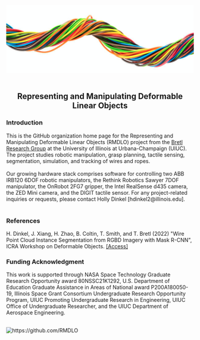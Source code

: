 
<div align="center">
  <img src="https://github.com/RMDLO/.github/blob/master/images/wires.png" alt="banner" width="1000px"/>
</div>
<br>
<h2 align="center"> Representing and Manipulating Deformable Linear Objects </h2>
<h3 align="left"> Introduction </h3>
This is the GitHub organization home page for the Representing and Manipulating Deformable Linear Objects (RMDLO) project from the <a href="https://bretl.csl.illinois.edu">Bretl Research Group</a> at the University of Illinois at Urbana-Champaign (UIUC). The project studies robotic manipulation, grasp planning, tactile sensing, segmentation, simulation, and tracking of wires and ropes.
<br/><br/>
Our growing hardware stack comprises software for controlling two ABB IRB120 6DOF robotic manipulators, the Rethink Robotics Sawyer 7DOF manipulator, the OnRobot 2FG7 gripper, the Intel RealSense d435 camera, the ZED Mini camera, and the DIGIT tactile sensor. For any project-related inquiries or requests, please contact Holly Dinkel [hdinkel2@illinois.edu].
<br/><br/>
<h3 align="left"> References </h3>
H. Dinkel, J. Xiang, H. Zhao, B. Coltin, T. Smith, and T. Bretl (2022) "Wire Point Cloud Instance Segmentation from RGBD Imagery with Mask R-CNN", ICRA Workshop on Deformable Objects. <a href="https://deformable-workshop.github.io/icra2022/spotlight/WDOICRA2022_08.pdf">[Access]</a>
<h3 align="left"> Funding Acknowledgment </h3>
This work is supported through NASA Space Technology Graduate Research Opportunity award 80NSSC21K1292, U.S. Department of Education Graduate Assistance in Areas of National award P200A180050-19, Illinois Space Grant Consortium Undergraduate Research Opportunity Program, UIUC Promoting Undergraduate Research in Engineering, UIUC Office of Undergraduate Researcher, and the UIUC Department of Aerospace Engineering. 
</p>
 <br>
 <img src="https://komarev.com/ghpvc/?username=RMDLO" alt="https://github.com/RMDLO" />
</p>
